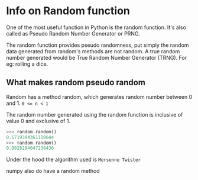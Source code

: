 # Info on Random function

One of the most useful function in Python is the random function. It's also called
as Pseudo Random Number Generator or PRNG.

The random function provides pseudo randomness, put simply the random data
generated from random's methods are not random. A true random number generated
would be True Random Number Generator (TRNG). For eg: rolling a dice.

## What makes random pseudo random

Random has a method random, which generates random number between 0 and 1.
`0 <= n < 1`

The random number generated using the random function is inclusive of value 0
and exclusive of 1.

``` python
>>> random.random()
0.5719304361110644
>>> random.random()
0.9928294047230436
```

Under the hood the algorithm used is `Mersenne Twister`

numpy also do have a random method
